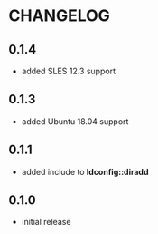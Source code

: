 # CHANGELOG

## 0.1.4

* added SLES 12.3 support

## 0.1.3

* added Ubuntu 18.04 support

## 0.1.1

* added include to **ldconfig::diradd**

## 0.1.0

* initial release
